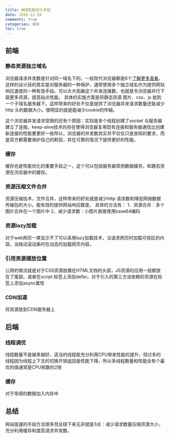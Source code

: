 ```yaml
---
title: WEB性能优化手段
date: 2016-12-28
comments: true
categories: WEB
toc: true 
---
```


## 前端
### 静态资源独立域名
浏览器请求并发数是针对同一域名下的，一般现代浏览器都是6个[了解更多查看](http://www.stevesouders.com/blog/2008/03/20/roundup-on-parallel-connections/)，这样的设计目的其实是对服务器的一种保护，通常使用多个独立域名作为提供网站响应速度的一种有效手段。可以大大拓展这个并发连接数，也就是令浏览器并行下载更多资源，提高站点性能。 具体的实施方案是将静态资源 图片、css、js 放到一个子域名服务器下。这样带来的好处不仅是提供了浏览器并发请求数量还能减少http 头的数据大小。很明显的就是能减少cookie的传输。
<!--more-->
这个浏览器并发请求受限的还有个原因：实则是多个线程创建了socket 与服务器建立了连接。keep-alive技术的存在使得浏览器复用现有连接和服务器通信比创建新连接的性能要更好一些所以，浏览器的并发数其实并不仅仅只是良知的要求，而是双方都需要保护自己的默契，并在可靠的情况下提供更好的性能。

### 缓存
缓存也是性能优化的重要手段之一，这个可以包括服务器常用数据缓存，和静态资源在浏览器中的缓存。

### 资源压缩文件合并
资源压缩技术，文件合并，这样带来的好处就是减少http 请求数和降低网络数据传输包的大小。能有效的提供网站响应数度，
具体的方法有：
1、资源合并：多个图片合并在一个图片中
2、减少请求数：小图片直接使用base64编码

### 资源lazy加载
对于web网页一屏显示不了可以采用lazy加载技术，当请求网页时加载可视区的内容，当拖动滚动条时在动态的加载网页内容。

### 引用资源摆放位置
公用的做法就是对于CSS资源放置在HTML文档的头部，JS资源的应用一般都放在了尾部。或者在script 标签上添加defer。对于引入的第三方没依赖的资源在标签上添加async属性

### CDN加速
将资源放到CDN服务器上

## 后端
### 线程调优
线程数量不是越多越好，适当的线程能充分利用CPU带来性能的提升，但过多的线程因为线程上下文的切换开销返回是性能下降，所以多线程数量和性能会有个最优的值通常是CPU核数的2倍

### 缓存
对于常用的数据加入内存中


## 总结
网站提速的手段方法很多但总结下来无非就是3点：减少请求数量压缩资源大小，充分利用缓存和提高请求并发数。